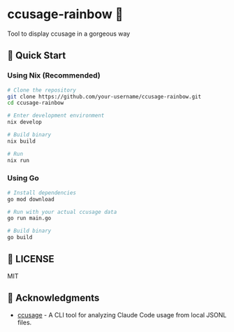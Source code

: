 # ccusage-rainbow 🌈

Tool to display ccusage in a gorgeous way

## 🚀 Quick Start

### Using Nix (Recommended)

```bash
# Clone the repository
git clone https://github.com/your-username/ccusage-rainbow.git
cd ccusage-rainbow

# Enter development environment
nix develop

# Build binary
nix build

# Run
nix run
```

### Using Go

```bash
# Install dependencies
go mod download

# Run with your actual ccusage data
go run main.go

# Build binary
go build
```

## 📝 LICENSE

MIT

## 🙏 Acknowledgments

- [ccusage](https://github.com/ryoppippi/ccusage) - A CLI tool for analyzing Claude Code usage from local JSONL files.
